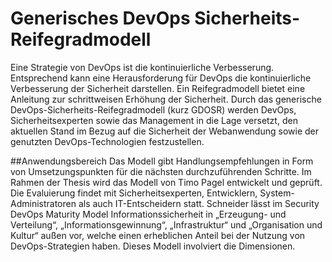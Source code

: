 # Generisches DevOps Sicherheits-Reifegradmodell
Eine Strategie von DevOps ist die kontinuierliche Verbesserung. Entsprechend kann eine Herausforderung für DevOps die kontinuierliche Verbesserung der Sicherheit darstellen. Ein Reifegradmodell bietet eine Anleitung zur schrittweisen Erhöhung der Sicherheit. Durch das generische DevOps-Sicherheits-Reifegradmodell (kurz GDOSR) werden DevOps, Sicherheitsexperten sowie das Management in die Lage versetzt, den aktuellen Stand im Bezug auf die Sicherheit der Webanwendung sowie der genutzten DevOps-Technologien festzustellen.

##Anwendungsbereich
Das Modell gibt Handlungsempfehlungen in Form von Umsetzungspunkten für die nächsten durchzuführenden Schritte. Im Rahmen der Thesis wird das Modell von Timo Pagel entwickelt und geprüft. Die Evaluierung findet mit Sicherheitsexperten, Entwicklern, System-Administratoren als auch IT-Entscheidern statt.
Schneider lässt im Security DevOps Maturity Model Informationssicherheit in „Erzeugung- und Verteilung“, „Informationsgewinnung“, „Infrastruktur“ und „Organisation und Kultur“ außen vor, welche einen erheblichen Anteil bei der Nutzung von DevOps-Strategien haben. 
Dieses Modell involviert die Dimensionen.